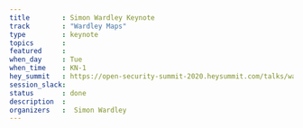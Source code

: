 ```yaml
---
title        : Simon Wardley Keynote
track        : "Wardley Maps"
type         : keynote
topics       :
featured     :
when_day     : Tue
when_time    : KN-1
hey_summit   : https://open-security-summit-2020.heysummit.com/talks/wardley-maps-keynote/
session_slack:
status       : done
description  :
organizers   :  Simon Wardley
---
```



